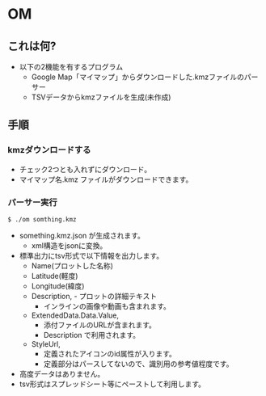 OM
==

## これは何?

- 以下の2機能を有するプログラム
    - Google Map「マイマップ」からダウンロードした.kmzファイルのパーサー
    - TSVデータからkmzファイルを生成(未作成)

## 手順
### kmzダウンロードする
- チェック2つとも入れずにダウンロード。
- マイマップ名.kmz ファイルがダウンロードできます。

### パーサー実行

```
$ ./om somthing.kmz
```

- something.kmz.json が生成されます。
    - xml構造をjsonに変換。
- 標準出力にtsv形式で以下情報を出力します。
    - Name(プロットした名称)
    - Latitude(軽度)
    - Longitude(緯度)
    - Description, - プロットの詳細テキスト
        - インラインの画像や動画も含まれます。
    - ExtendedData.Data.Value,
        - 添付ファイルのURLが含まれます。
        - Description で利用されます。
    - StyleUrl,
        - 定義されたアイコンのid属性が入ります。
        - 定義部分はパースしてないので、識別用の参考値程度です。
- 高度データはありません。
- tsv形式はスプレッドシート等にペーストして利用します。
